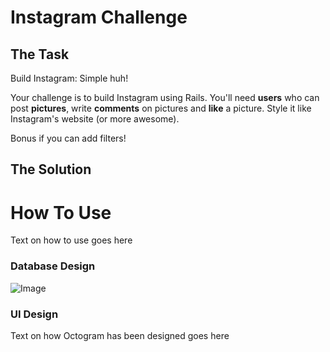 Instagram Challenge
===================

## The Task

Build Instagram: Simple huh!

Your challenge is to build Instagram using Rails. You'll need **users** who can post **pictures**, write **comments** on pictures and **like** a picture. Style it like Instagram's website (or more awesome).

Bonus if you can add filters!

## The Solution

# How To Use

Text on how to use goes here

### Database Design

![Image](http://i.imgur.com/k17AeCi.png)

### UI Design

Text on how Octogram has been designed goes here
